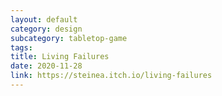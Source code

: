 ```yaml
---
layout: default
category: design
subcategory: tabletop-game
tags:
title: Living Failures
date: 2020-11-28
link: https://steinea.itch.io/living-failures
---
```

